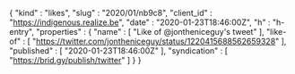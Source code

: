 {
  "kind" : "likes",
  "slug" : "2020/01/nb9c8",
  "client_id" : "https://indigenous.realize.be",
  "date" : "2020-01-23T18:46:00Z",
  "h" : "h-entry",
  "properties" : {
    "name" : [ "Like of @jontheniceguy's tweet" ],
    "like-of" : [ "https://twitter.com/jontheniceguy/status/1220415688562659328" ],
    "published" : [ "2020-01-23T18:46:00Z" ],
    "syndication" : [ "https://brid.gy/publish/twitter" ]
  }
}
